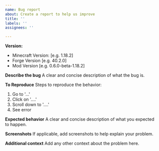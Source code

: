 ```yaml
---
name: Bug report
about: Create a report to help us improve
title: ''
labels: ''
assignees: ''

---
```


**Version:**
 - Minecraft Version: [e.g. 1.18.2]
 - Forge Version [e.g. 40.2.0]
 - Mod Version [e.g. 0.6.0-beta-1.18.2]

**Describe the bug**
A clear and concise description of what the bug is.

**To Reproduce**
Steps to reproduce the behavior:
1. Go to '...'
2. Click on '....'
3. Scroll down to '....'
4. See error

**Expected behavior**
A clear and concise description of what you expected to happen.

**Screenshots**
If applicable, add screenshots to help explain your problem.

**Additional context**
Add any other context about the problem here.

